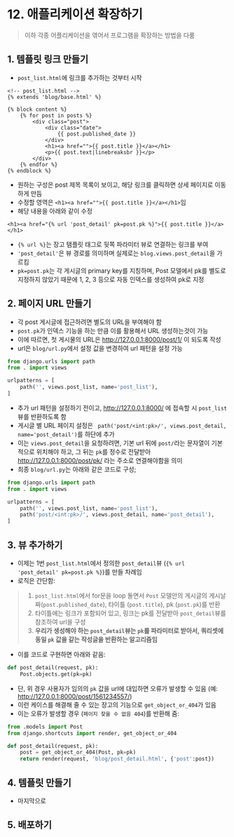 # 12. 애플리케이션 확장하기

> 이하 각종 어플리케이션을 엮어서 프로그램을 확장하는 방법을 다룸

## 1. 템플릿 링크 만들기
- `post_list.html`에 링크를 추가하는 것부터 시작
```django
<!-- post_list.html -->
{% extends 'blog/base.html' %}

{% block content %}
    {% for post in posts %}
        <div class="post">
            <div class="date">
                {{ post.published_date }}
            </div>
            <h1><a href="">{{ post.title }}</a></h1>
            <p>{{ post.text|linebreaksbr }}</p>
        </div>
    {% endfor %}
{% endblock %}
```
- 원하는 구성은 post 제목 목록이 보이고, 해당 링크를 클릭하면 상세 페이지로 이동하게 만듬
- 수정할 영역은 `<h1><a href="">{{ post.title }}</a></h1>`임
- 해당 내용을 아래와 같이 수정
```django
<h1><a href="{% url 'post_detail' pk=post.pk %}">{{ post.title }}</a></h1>
```
- `{% url %}`는 장고 탬플릿 태그로 뒷쪽 파라미터 뷰로 연결하는 링크를 부여
- `'post_detail'`은 뷰 경로를 의미하며 실제로는 `blog.views.post_detail`을 가르킴
- `pk=post.pk`는 각 게시글의 primary key를 지칭하며, Post 모델에서 pk를 별도로 지정하지 않았기 때문에 1, 2, 3 등으로 자동 인덱스를 생성하여 pk로 지정

## 2. 페이지 URL 만들기
- 각 post 게시글에 접근하려면 별도의 URL을 부여해야 함
- `post.pk`가 인덱스 기능을 하는 만큼 이를 활용해서 URL 생성하는것이 가능
- 이에 따르면, 첫 게시물의 URL은 http://127.0.0.1:8000/post/1/ 이 되도록 작성
- url은 `blog/url.py`에서 설정 값을 변경하여 url 패턴을 설정 가능
```python
from django.urls import path
from . import views

urlpatterns = [
    path('', views.post_list, name='post_list'),
]
```
- 추가 url 패턴을 설정하기 전이고, http://127.0.0.1:8000/ 에 접속할 시 `post_list` 뷰를 반환하도록 함
- 게시글 별 URL 페이지 설정은 ` path('post/<int:pk>/', views.post_detail, name='post_detail')`를 하단에 추가
- 이는 `views.post_detail`을 요청하려면, 기본 url 뒤에 `post/`라는 문자열이 기본적으로 위치해야 하고, 그 뒤는 `pk`를 정수로 전달받아 http://127.0.0.1:8000/post/pk/ 라는 주소로 연결해야함을 의미
- 최종 `blog/url.py`는 아래와 같은 코드로 구성;
```python
from django.urls import path
from . import views

urlpatterns = [
    path('', views.post_list, name='post_list'),
    path('post/<int:pk>/', views.post_detail, name='post_detail'),
]
```
## 3. 뷰 추가하기
- 이제는 1번 `post_list.html`에서 정의한 `post_detail`뷰 (`{% url 'post_detail' pk=post.pk %}`)를 만들 차례임
- 로직은 간단함:
>1. `post_list.html`에서 for문을 loop 돌면서 `Post` 모델안의 게시글의 게시날짜(`post.published_date`), 타이틀 (`post.title`), pk (`post.pk`)를 반환
>2. 타이틀에는 링크가 포함되어 있고, 링크는 pk를 전달받아 `post_detail`뷰를 참조하여 url을 구성
>3. **우리가 생성해야 하는 `post_detail`뷰는 `pk`를 파라미터로 받아서, 쿼리셋에 동일 `pk` 값을 같는 작성글을 반환하는 알고리즘임**
- 이를 코드로 구현하면 아래와 같음:
```python
def post_detail(request, pk):
    Post.objects.get(pk=pk)
```
- 단, 위 경우 사용자가 임의의 `pk` 값을 url에 대입하면 오류가 발생할 수 있음 (예: http://127.0.0.1:8000/post/1561234557/)
- 이런 케이스를 해결해 줄 수 있는 장고의 기능으로 `get_object_or_404`가 있음
- 이는 오류가 발생할 경우 (`페이지 찾을 수 없음 404`)를 반환해 줌:
```python
from .models import Post
from django.shortcuts import render, get_object_or_404

def post_detail(request, pk):
    post = get_object_or_404(Post, pk=pk)
    return render(request, 'blog/post_detail.html', {'post':post})
```
## 4. 템플릿 만들기
- 마지막으로 

## 5. 배포하기